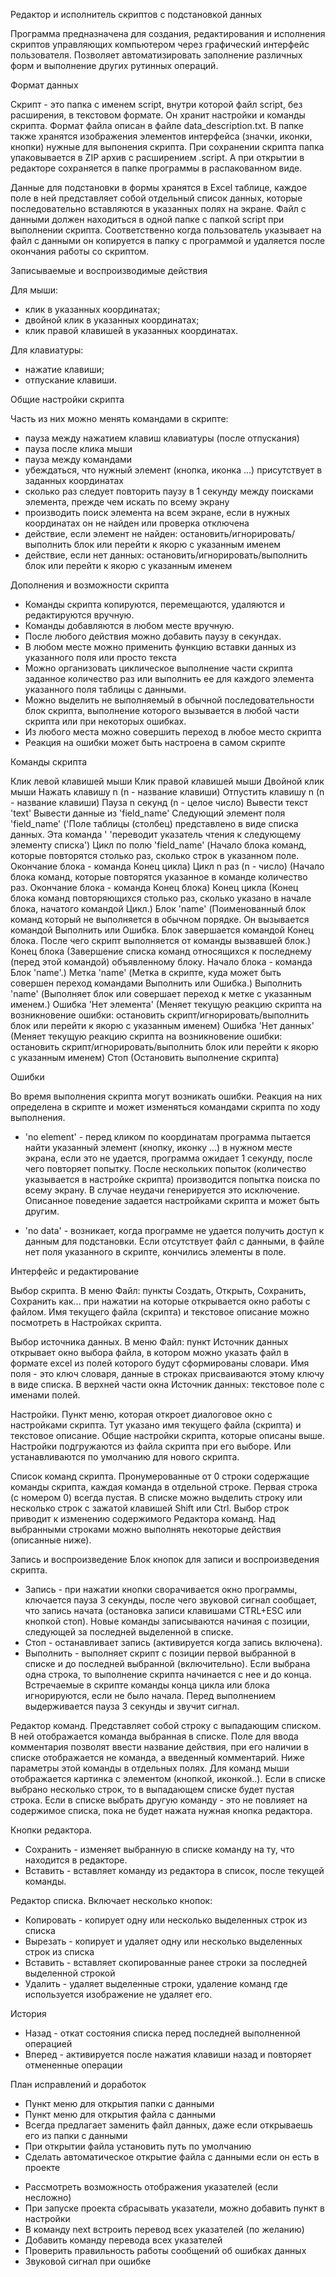 Редактор и исполнитель скриптов с подстановкой данных

Программа предназначена для создания, редактирования и исполнения скриптов управляющих компьютером 
через графический интерфейс пользователя. Позволяет автоматизировать заполнение различных форм 
и выполнение других рутинных операций. 


Формат данных

Скрипт - это папка с именем script, внутри которой файл script, без расширения, в текстовом формате. 
Он хранит настройки и команды скрипта. Формат файла описан в файле data_description.txt.
В папке также хранятся изображения элементов интерфейса (значки, иконки, кнопки) нужные для выпонения
скрипта. 
При сохранении скрипта папка упаковывается в ZIP архив с расширением .script. А при открытии в редакторе 
сохраняется в папке программы в распакованном виде.

Данные для подстановки в формы хранятся в Excel таблице, каждое поле в ней представляет собой 
отдельный список данных, которые последовательно вставляются в указанных полях на экране. Файл с данными 
должен находиться в одной папке с папкой script при выполнении скрипта. 
Соответственно когда пользователь указывает на файл с данными он копируется в папку с программой и 
удаляется после окончания работы со скриптом.


Записываемые и воспроизводимые действия

Для мыши: 
- клик в указанных координатах;
- двойной клик в указанных координатах;
- клик правой клавишей в указанных координатах.

Для клавиатуры:
- нажатие клавиши;
- отпускание клавиши.


Общие настройки скрипта

Часть из них можно менять командами в скрипте:
- пауза между нажатием клавиш клавиатуры (после отпускания)
- пауза после клика мыши
- пауза между командами
- убеждаться, что нужный элемент (кнопка, иконка ...) присутствует в заданных координатах
- сколько раз следует повторить паузу в 1 секунду между поисками элемента, прежде чем искать по всему экрану
- производить поиск элемента на всем экране, если в нужных координатах он не найден или проверка отключена
- действие, если элемент не найден: остановить/игнорировать/выполнить блок или перейти к якорю с указанным именем
- действие, если нет данных: остановить/игнорировать/выполнить блок или перейти к якорю с указанным именем


Дополнения и возможности скрипта

- Команды скрипта копируются, перемещаются, удаляются и редактируются вручную. 
- Команды добавляются в любом месте вручную.
- После любого действия можно добавить паузу в секундах.
- В любом месте можно применить функцию вставки данных из указанного поля или просто текста
- Можно организовать циклическое выполнение части скрипта заданное количество раз 
  или выполнить ее для каждого элемента указанного поля таблицы с данными.
- Можно выделить не выполняемый в обычной последовательности блок скрипта, 
  выполнение которого вызывается в любой части скрипта или при некоторых ошибках.
- Из любого места можно совершить переход в любое место скрипта
- Реакция на ошибки может быть настроена в самом скрипте


Команды скрипта

Клик левой клавишей мыши
Клик правой клавишей мыши
Двойной клик мыши 
Нажать клавишу n (n - название клавиши)
Отпустить клавишу n (n - название клавиши)
Пауза n секунд (n - целое число)
Вывести текст 'text'
Вывести данные из 'field_name'
Следующий элемент поля 'field_name' ('Поле таблицы (столбец) представлено в виде списка данных. Эта команда '
                'переводит указатель чтения к следующему элементу списка')
Цикл по полю 'field_name' (Начало блока команд, которые повторятся столько раз, сколько строк в указанном поле. 
                Окончание блока - команда Конец цикла)
Цикл n раз (n - число) (Начало блока команд, которые повторятся указанное в команде количество раз. 
                Окончание блока - команда Конец блока)
Конец цикла (Конец блока команд повторяющихся столько раз, сколько указано в начале блока, начатого командой Цикл.)
Блок 'name' (Поименованный блок команд который не выполняется в обычном порядке. Он вызывается командой 
            Выполнить или Ошибка. Блок завершается командой Конец блока. После чего скрипт выполняется от команды 
            вызвавшей блок.)
Конец блока (Завершение списка команд относящихся к последнему (перед этой командой) объявленному блоку. 
            Начало блока - команда Блок 'name'.)
Метка 'name' (Метка в скрипте, куда может быть совершен переход командами Выполнить или Ошибка.)
Выполнить 'name' (Выполняет блок или совершает переход к метке с указанным именем.)
Ошибка 'Нет элемента' (Меняет текущую реакцию скрипта на возникновение ошибки: 
            остановить скрипт/игнорировать/выполнить блок или перейти к якорю с указанным именем)
Ошибка 'Нет данных' (Меняет текущую реакцию скрипта на возникновение ошибки: 
            остановить скрипт/игнорировать/выполнить блок или перейти к якорю с указанным именем)
Стоп (Остановить выполнение скрипта)


Ошибки

Во время выполнения скрипта могут возникать ошибки. Реакция на них определена в скрипте 
и может изменяться командами скрипта по ходу выполнения.

- 'no element' - перед кликом по координатам программа пытается найти указанный элемент 
  (кнопку, иконку ...) в нужном месте экрана, если это не удается, программа ожидает 1 секунду, после 
  чего повторяет попытку. После нескольких попыток (количество указывается в настройке скрипта) 
  производится попытка поиска по всему экрану. В случае неудачи генерируется это исключение. Описанное 
  поведение задается настройками скрипта и может быть другим.

- 'no data' - возникает, когда программе не удается получить доступ к данным для подстановки. 
  Если отсутствует файл с данными, в файле нет поля указанного в скрипте, кончились элементы в поле.


Интерфейс и редактирование

Выбор скрипта.
В меню Файл:
пункты Создать, Открыть, Сохранить, Сохранить как... при нажатии на которые открывается окно 
работы с файлом.
Имя текущего файла (скрипта) и текстовое описание можно посмотреть в Настройках скрипта.

Выбор источника данных.
В меню Файл:
пункт Источник данных открывает окно выбора файла, в котором можно указать файл в формате excel из полей которого
будут сформированы словари. Имя поля - это ключ словаря, данные в строках присваиваются этому ключу в виде списка.
В верхней части окна Источник данных: текстовое поле с именами полей.

Настройки.
Пункт меню, которая откроет диалоговое окно с настройками скрипта. 
Тут указано имя текущего файла (скрипта) и текстовое описание. Общие настройки скрипта, которые описаны выше.
Настройки подгружаются из файла скрипта при его выборе. Или устанавливаются по умолчанию для нового скрипта.

Список команд скрипта.
Пронумерованные от 0 строки содержащие команды скрипта, каждая команда в отдельной строке.
Первая строка (с номером 0) всегда пустая.
В списке можно выделить строку или несколько строк с зажатой клавишей Shift или Ctrl.
Выбор строк приводит к изменению содержимого Редактора команд.
Над выбранными строками можно выполнять некоторые действия (описанные ниже).

Запись и воспроизведение
Блок кнопок для записи и воспроизведения скрипта.
- Запись - при нажатии кнопки сворачивается окно программы, ключается пауза 3 секунды, после чего звуковой сигнал
           сообщает, что запись начата (остановка записи клавишами CTRL+ESC или кнопкой стоп). Новые команды 
           записываются начиная с позиции, следующей за последней выделенной в списке.
- Стоп - останавливает запись (активируется когда запись включена).
- Выполнить - выполняет скрипт с позиции первой выбранной в списке и до последней выбранной (включительно). Если 
              выбрана одна строка, то выполнение скрипта начинается с нее и до конца. Встречаемые в скрипте 
              команды конца цикла или блока игнорируются, если не было начала.
              Перед выполнением выдерживается пауза 3 секунды и звучит сигнал.

Редактор команд.
Представляет собой строку с выпадающим списком. В ней отображается команда выбранная в списке.
Поле для ввода комментария позволят ввести название действия, при его наличии в списке отображается не 
команда, а введенный комментарий.
Ниже параметры этой команды в отдельных полях. Для команд мыши отображается картинка с элементом (кнопкой, иконкой..).
Если в списке выбрано несколько строк, то в выпадающем списке будет пустая строка.
Если в списке выбрать другую команду - это не повлияет на содержимое списка, пока не будет нажата
нужная кнопка редактора.

Кнопки редактора.
- Сохранить - изменяет выбранную в списке команду на ту, что находится в редакторе.
- Вставить - вставляет команду из редактора в список, после текущей команды.


Редактор списка.
Включает несколько кнопок:
- Копировать - копирует одну или несколько выделенных строк из списка
- Вырезать - копирует и удаляет одну или несколько выделенных строк из списка
- Вставить - вставляет скопированные ранее строки за последней выделенной строкой
- Удалить - удаляет выделенные строки, удаление команд где используется изображение не удаляет его.

История
- Назад - откат состояния списка перед последней выполненной операцией
- Вперед - активируется после нажатия клавиши назад и повторяет отмененные операции


План исправлений и доработок
+ Пункт меню для открытия папки с данными
+ Пункт меню для открытия файла с данными
+ Всегда предлагает заменить файл данных, даже если открываешь его из папки с данными
+ При открытии файла установить путь по умолчанию
+ Сделать автоматическое открытие файла с данными если он есть в проекте
- Рассмотреть возможность отображения указателей (если несложно)
- При запуске проекта сбрасывать указатели, можно добавить пункт в настройки
- В команду next встроить перевод всех указателей (по желанию)
- Добавить команду перевода всех указателей
- Проверить правильность работы сообщений об ошибках данных
- Звуковой сигнал при ошибке
